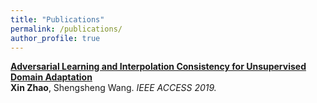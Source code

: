 ```yaml
---
title: "Publications"
permalink: /publications/
author_profile: true
---
```


<b>[Adversarial Learning and Interpolation Consistency for Unsupervised Domain Adaptation](https://ieeexplore.ieee.org/document/8913529)</b> <br> <b>Xin Zhao</b>, Shengsheng Wang. <i>IEEE ACCESS 2019.</i>

